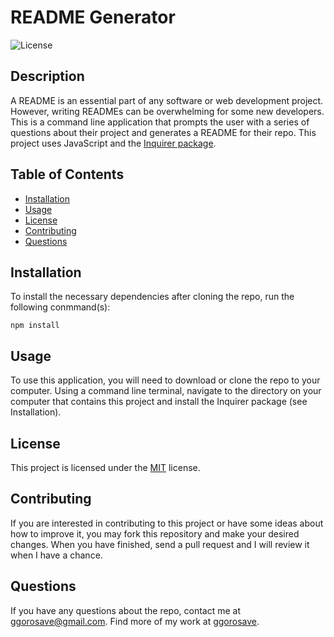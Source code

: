 # README Generator
![License](https://img.shields.io/badge/License-MIT-blue)

## Description
A README is an essential part of any software or web development project. However, writing READMEs can be overwhelming for some new developers. This is a command line application that prompts the user with a series of questions about their project and generates a README for their repo. This project uses JavaScript and the [Inquirer package](https://www.npmjs.com/package/inquirer/v/8.2.4).

## Table of Contents 

- [Installation](#installation)
- [Usage](#usage)
- [License](#license)
- [Contributing](#contributing)
- [Questions](#questions)

## Installation

To install the necessary dependencies after cloning the repo, run the following conmmand(s):
  
```
npm install
```

## Usage

To use this application, you will need to download or clone the repo to your computer. Using a command line terminal, navigate to the directory on your computer that contains this project and install the Inquirer package (see Installation).

## License

This project is licensed under the 	[MIT](https://github.com/ggorosave/README_Generator/blob/main/LICENSE) license.

## Contributing

If you are interested in contributing to this project or have some ideas about how to improve it, you may fork this repository and make your desired changes. When you have finished, send a pull request and I will review it when I have a chance. 


## Questions

If you have any questions about the repo, contact me at [ggorosave@gmail.com](mailto:ggorosave@gmail.com). Find more of my work at [ggorosave](https://https://github.com/ggorosave).

